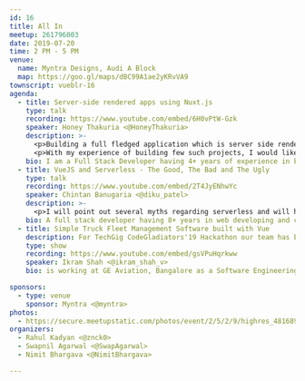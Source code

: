 ```yaml
---
id: 16
title: All In
meetup: 261796003
date: 2019-07-20
time: 2 PM - 5 PM
venue:
  name: Myntra Designs, Audi A Block
  map: https://goo.gl/maps/dBC99A1ae2yKRvVA9
townscript: vueblr-16
agenda:
  - title: Server-side rendered apps using Nuxt.js
    type: talk
    recording: https://www.youtube.com/embed/6H0vPtW-Gzk
    speaker: Honey Thakuria <@HoneyThakuria>
    description: >-
      <p>Building a full fledged application which is server side rendered, having state management taken care of with modular architecture is always the end goal of a team / individual to build long lasting production ready project.</p>
      <p>With my experience of building few such projects, I would like share the best practises and the proper approaches with the community.</p>
    bio: I am a Full Stack Developer having 4+ years of experience in building enterprise level apps with the cutting edge technologies. Currently working with AirAsia in Bangalore. Previously, have built a Cricket website for Times Internet (Willow.TV) using Vuex, Nuxt.js, Flask & AWS.
  - title: VueJS and Serverless - The Good, The Bad and The Ugly
    type: talk
    recording: https://www.youtube.com/embed/2T4JyENhwYc
    speaker: Chintan Banugaria <@diku_patel>
    description: >-
      <p>I will point out several myths regarding serverless and will highlight the best practices for the same. I will talk on key benefits of using serverless for your next project and will show the main pain points to be considered while using the serverless in the production. I will briefly talk about the face recognition app which we are building for our internal purpose using serverless and VueJs.</p>
    bio: A full stack developer having 8+ years in web developing and crafting quality apps with new technologies. Currently owning a small product creating company called Emrys Technologies based in Rajkot, Gujarat. Also I am founder of 92five app , a value based self hosted project management application.
  - title: Simple Truck Fleet Management Software built with Vue
    description: For TechGig CodeGladiators'19 Hackathon our team has built a Simple Truck Fleet Management Software which has the features to see live location of a vehicle in maps, add/remove data of a Trip, Staff or a Transporter, and integrated some of the Here Maps API for providing features like, Trip Calculator, Route Optimization & Traffic violation finder. This application's frontend is built with VueJS.
    type: show
    recording: https://www.youtube.com/embed/gsVPuHqrkww
    speaker: Ikram Shah <@ikram_shah_v>
    bio: is working at GE Aviation, Bangalore as a Software Engineering Specialist. Ikram has participated and won in many Hackathons which includes, Bengaluru Tech Summit Hackathon, TechGig CodeGladiators and Hackathons conducted by Reputed companies such as Robert Bosch and General Electric.  Ikram is a avid book reader, designer & loves to go on long drives :)

sponsors:
  - type: venue
    sponsor: Myntra <@myntra>
photos:
  - https://secure.meetupstatic.com/photos/event/2/5/2/9/highres_481689513.jpeg
organizers:
  - Rahul Kadyan <@znck0>
  - Swapnil Agarwal <@SwapAgarwal>
  - Nimit Bhargava <@NimitBhargava>

---
```


<EventPage />

